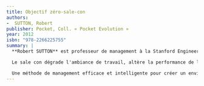 ```yaml
---
title: Objectif zéro-sale-con
authors:
-  SUTTON, Robert
publisher: Pocket, Coll. « Pocket Evolution »
year: 2012
isbn: "978-2266225755"
summary: |
  **Robert SUTTON** est professeur de management à la Stanford Engineering School. Il est l'auteur de Faits et foutaises dans le management,écrit avec Jeffrey Pfeffer (2007), Objectif Zéro-sale-con (2007, 2010) et Petit chef ou vrai patron ? (2010).

  Le sale con dégrade l'ambiance de travail, altère la performance de l'entreprise. Pire encore, il est un obstacle à votre épanouissement et à votre réussite. Pourtant, il peut être facilement identifié, puis neutralisé.

  Une méthode de management efficace et intelligente pour créer un environnement de travail cent pour cent Zéro-sale-con.
---
```

